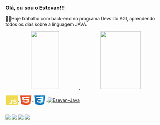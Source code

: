 ### Olá, eu sou o Estevan!!!

🐱‍🏍Hoje trabalho com back-end no programa Devs do AGI, aprendendo todos os dias sobre a linguagem JAVA. 

<div align="center">
  <a href="https://github.com/EstevanBecker">
  <img height="180em" width="42%" src="https://github-readme-stats.vercel.app/api?username=EstevanBecker&show_icons=true&theme=dracula&include_all_commits=true&count_private=true"/>
  <img height="180em" width="50%" src="https://github-readme-stats.vercel.app/api/top-langs/?username=EstevanBecker&layout=compact&langs_count=7&theme=dracula"/>
</div>

<div style="display: inline_block"><br>
  <img align="center" alt="Estevan-Js" height="30" width="40" src="https://raw.githubusercontent.com/devicons/devicon/master/icons/javascript/javascript-plain.svg"/>
  <img align="center" alt="Estevan-HTML" height="30" width="40" src="https://raw.githubusercontent.com/devicons/devicon/master/icons/html5/html5-original.svg"/>
  <img align="center" alt="Estevan-CSS" height="30" width="40" src="https://raw.githubusercontent.com/devicons/devicon/master/icons/css3/css3-original.svg"/>
  <img align="center" alt="Esevan-Java" height="30" width="40" src="https://cdn.jsdelivr.net/gh/devicons/devicon/icons/java/java-original.svg"/>          
</div>

  ##

<div> 
 <a href="https://www.instagram.com/thxbecker/" target="_blank"><img src="https://img.shields.io/badge/-Instagram-%23E4405F?style=for-the-badge&logo=instagram&logoColor=white" target="_blank"></a>
 	<a href="https://www.twitch.tv/datsisyphus" target="_blank"><img src="https://img.shields.io/badge/Twitch-9146FF?style=for-the-badge&logo=twitch&logoColor=white" target="_blank"></a>
  <a href = "mailto:contatorestevansaldanhadossantos@gmail.com"><img src="https://img.shields.io/badge/-Gmail-%23333?style=for-the-badge&logo=gmail&logoColor=white" target="_blank"></a>
  <a href="https://www.linkedin.com/in/estevan-becker-968a1021b/" target="_blank"><img src="https://img.shields.io/badge/-LinkedIn-%230077B5?style=for-the-badge&logo=linkedin&logoColor=white" target="_blank"></a>
